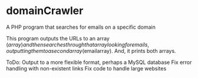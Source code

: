# domainCrawler
A PHP program that searches for emails on a specific domain

This program outputs the URLs to an array ($array) and then searches through that array looking for emails, outputting them to a second array ($emailarray). And, it prints both arrays.

ToDo:
  Output to a more flexible format, perhaps a MySQL database
  Fix error handling with non-existent links
  Fix code to handle large websites
